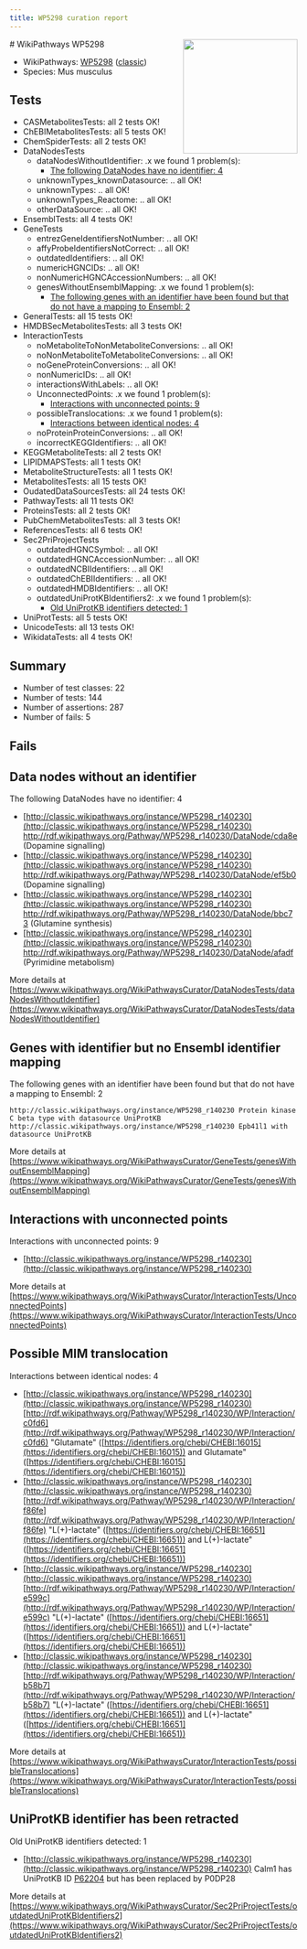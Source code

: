 ```yaml
---
title: WP5298 curation report
---
```


<img style="float: right; width: 200px" src="https://upload.wikimedia.org/wikipedia/commons/thumb/8/83/Wplogo_with_text_500.png/640px-Wplogo_with_text_500.png" />
# WikiPathways WP5298

* WikiPathways: [WP5298](https://wikipathways.org/pathways/WP5298) ([classic](https://classic.wikipathways.org/instance/WP5298))
* Species: Mus musculus
## Tests
* CASMetabolitesTests: all 2 tests OK!
* ChEBIMetabolitesTests: all 5 tests OK!
* ChemSpiderTests: all 2 tests OK!
* DataNodesTests
    * dataNodesWithoutIdentifier: .x we found 1 problem(s):
        * [The following DataNodes have no identifier: 4](#d2d32fa3)
    * unknownTypes_knownDatasource: .. all OK!
    * unknownTypes: .. all OK!
    * unknownTypes_Reactome: .. all OK!
    * otherDataSource: .. all OK!
* EnsemblTests: all 4 tests OK!
* GeneTests
    * entrezGeneIdentifiersNotNumber: .. all OK!
    * affyProbeIdentifiersNotCorrect: .. all OK!
    * outdatedIdentifiers: .. all OK!
    * numericHGNCIDs: .. all OK!
    * nonNumericHGNCAccessionNumbers: .. all OK!
    * genesWithoutEnsemblMapping: .x we found 1 problem(s):
        * [The following genes with an identifier have been found but that do not have a mapping to Ensembl: 2](#40286d84)
* GeneralTests: all 15 tests OK!
* HMDBSecMetabolitesTests: all 3 tests OK!
* InteractionTests
    * noMetaboliteToNonMetaboliteConversions: .. all OK!
    * noNonMetaboliteToMetaboliteConversions: .. all OK!
    * noGeneProteinConversions: .. all OK!
    * nonNumericIDs: .. all OK!
    * interactionsWithLabels: .. all OK!
    * UnconnectedPoints: .x we found 1 problem(s):
        * [Interactions with unconnected points: 9](#35a61ae1)
    * possibleTranslocations: .x we found 1 problem(s):
        * [Interactions between identical nodes: 4](#1c118209)
    * noProteinProteinConversions: .. all OK!
    * incorrectKEGGIdentifiers: .. all OK!
* KEGGMetaboliteTests: all 2 tests OK!
* LIPIDMAPSTests: all 1 tests OK!
* MetaboliteStructureTests: all 1 tests OK!
* MetabolitesTests: all 15 tests OK!
* OudatedDataSourcesTests: all 24 tests OK!
* PathwayTests: all 11 tests OK!
* ProteinsTests: all 2 tests OK!
* PubChemMetabolitesTests: all 3 tests OK!
* ReferencesTests: all 6 tests OK!
* Sec2PriProjectTests
    * outdatedHGNCSymbol: .. all OK!
    * outdatedHGNCAccessionNumber: .. all OK!
    * outdatedNCBIIdentifiers: .. all OK!
    * outdatedChEBIIdentifiers: .. all OK!
    * outdatedHMDBIdentifiers: .. all OK!
    * outdatedUniProtKBIdentifiers2: .x we found 1 problem(s):
        * [Old UniProtKB identifiers detected: 1](#8da302c8)
* UniProtTests: all 5 tests OK!
* UnicodeTests: all 13 tests OK!
* WikidataTests: all 4 tests OK!


## Summary

* Number of test classes: 22
* Number of tests: 144
* Number of assertions: 287
* Number of fails: 5

## Fails

<a name="d2d32fa3" />

## Data nodes without an identifier

The following DataNodes have no identifier: 4

* [http://classic.wikipathways.org/instance/WP5298_r140230](http://classic.wikipathways.org/instance/WP5298_r140230) http://rdf.wikipathways.org/Pathway/WP5298_r140230/DataNode/cda8e (Dopamine
signalling)
* [http://classic.wikipathways.org/instance/WP5298_r140230](http://classic.wikipathways.org/instance/WP5298_r140230) http://rdf.wikipathways.org/Pathway/WP5298_r140230/DataNode/ef5b0 (Dopamine
signalling)
* [http://classic.wikipathways.org/instance/WP5298_r140230](http://classic.wikipathways.org/instance/WP5298_r140230) http://rdf.wikipathways.org/Pathway/WP5298_r140230/DataNode/bbc73 (Glutamine synthesis)
* [http://classic.wikipathways.org/instance/WP5298_r140230](http://classic.wikipathways.org/instance/WP5298_r140230) http://rdf.wikipathways.org/Pathway/WP5298_r140230/DataNode/afadf (Pyrimidine
metabolism)


More details at [https://www.wikipathways.org/WikiPathwaysCurator/DataNodesTests/dataNodesWithoutIdentifier](https://www.wikipathways.org/WikiPathwaysCurator/DataNodesTests/dataNodesWithoutIdentifier)

<a name="40286d84" />

## Genes with identifier but no Ensembl identifier mapping

The following genes with an identifier have been found but that do not have a mapping to Ensembl: 2
```
http://classic.wikipathways.org/instance/WP5298_r140230 Protein kinase C beta type with datasource UniProtKB
http://classic.wikipathways.org/instance/WP5298_r140230 Epb41l1 with datasource UniProtKB
```

More details at [https://www.wikipathways.org/WikiPathwaysCurator/GeneTests/genesWithoutEnsemblMapping](https://www.wikipathways.org/WikiPathwaysCurator/GeneTests/genesWithoutEnsemblMapping)

<a name="35a61ae1" />

## Interactions with unconnected points

Interactions with unconnected points: 9

* [http://classic.wikipathways.org/instance/WP5298_r140230](http://classic.wikipathways.org/instance/WP5298_r140230)


More details at [https://www.wikipathways.org/WikiPathwaysCurator/InteractionTests/UnconnectedPoints](https://www.wikipathways.org/WikiPathwaysCurator/InteractionTests/UnconnectedPoints)

<a name="1c118209" />

## Possible MIM translocation

Interactions between identical nodes: 4

* [http://classic.wikipathways.org/instance/WP5298_r140230](http://classic.wikipathways.org/instance/WP5298_r140230) [http://rdf.wikipathways.org/Pathway/WP5298_r140230/WP/Interaction/c0fd6](http://rdf.wikipathways.org/Pathway/WP5298_r140230/WP/Interaction/c0fd6) "Glutamate" ([https://identifiers.org/chebi/CHEBI:16015](https://identifiers.org/chebi/CHEBI:16015)) and 
Glutamate" ([https://identifiers.org/chebi/CHEBI:16015](https://identifiers.org/chebi/CHEBI:16015))
* [http://classic.wikipathways.org/instance/WP5298_r140230](http://classic.wikipathways.org/instance/WP5298_r140230) [http://rdf.wikipathways.org/Pathway/WP5298_r140230/WP/Interaction/f86fe](http://rdf.wikipathways.org/Pathway/WP5298_r140230/WP/Interaction/f86fe) "L(+)-lactate" ([https://identifiers.org/chebi/CHEBI:16651](https://identifiers.org/chebi/CHEBI:16651)) and 
L(+)-lactate" ([https://identifiers.org/chebi/CHEBI:16651](https://identifiers.org/chebi/CHEBI:16651))
* [http://classic.wikipathways.org/instance/WP5298_r140230](http://classic.wikipathways.org/instance/WP5298_r140230) [http://rdf.wikipathways.org/Pathway/WP5298_r140230/WP/Interaction/e599c](http://rdf.wikipathways.org/Pathway/WP5298_r140230/WP/Interaction/e599c) "L(+)-lactate" ([https://identifiers.org/chebi/CHEBI:16651](https://identifiers.org/chebi/CHEBI:16651)) and 
L(+)-lactate" ([https://identifiers.org/chebi/CHEBI:16651](https://identifiers.org/chebi/CHEBI:16651))
* [http://classic.wikipathways.org/instance/WP5298_r140230](http://classic.wikipathways.org/instance/WP5298_r140230) [http://rdf.wikipathways.org/Pathway/WP5298_r140230/WP/Interaction/b58b7](http://rdf.wikipathways.org/Pathway/WP5298_r140230/WP/Interaction/b58b7) "L(+)-lactate" ([https://identifiers.org/chebi/CHEBI:16651](https://identifiers.org/chebi/CHEBI:16651)) and 
L(+)-lactate" ([https://identifiers.org/chebi/CHEBI:16651](https://identifiers.org/chebi/CHEBI:16651))


More details at [https://www.wikipathways.org/WikiPathwaysCurator/InteractionTests/possibleTranslocations](https://www.wikipathways.org/WikiPathwaysCurator/InteractionTests/possibleTranslocations)

<a name="8da302c8" />

## UniProtKB identifier has been retracted

Old UniProtKB identifiers detected: 1

* [http://classic.wikipathways.org/instance/WP5298_r140230](http://classic.wikipathways.org/instance/WP5298_r140230) Calm1 has UniProtKB ID [P62204](https://bioregistry.io/P62204) but has been replaced by P0DP28


More details at [https://www.wikipathways.org/WikiPathwaysCurator/Sec2PriProjectTests/outdatedUniProtKBIdentifiers2](https://www.wikipathways.org/WikiPathwaysCurator/Sec2PriProjectTests/outdatedUniProtKBIdentifiers2)

